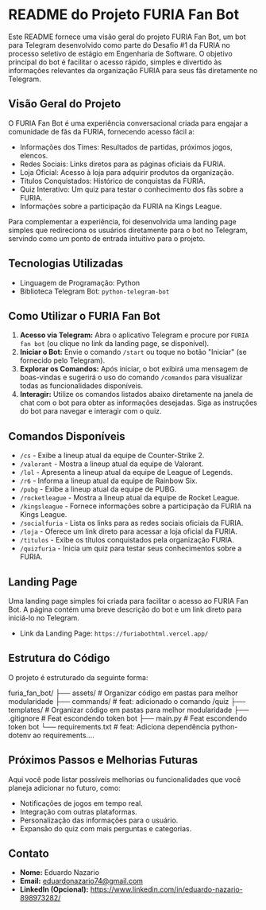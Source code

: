 # README do Projeto FURIA Fan Bot

Este README fornece uma visão geral do projeto FURIA Fan Bot, um bot para Telegram desenvolvido como parte do Desafio #1 da FURIA no processo seletivo de estágio em Engenharia de Software. O objetivo principal do bot é facilitar o acesso rápido, simples e divertido às informações relevantes da organização FURIA para seus fãs diretamente no Telegram.

## Visão Geral do Projeto

O FURIA Fan Bot é uma experiência conversacional criada para engajar a comunidade de fãs da FURIA, fornecendo acesso fácil a:

- Informações dos Times: Resultados de partidas, próximos jogos, elencos.
- Redes Sociais: Links diretos para as páginas oficiais da FURIA.
- Loja Oficial: Acesso à loja para adquirir produtos da organização.
- Títulos Conquistados: Histórico de conquistas da FURIA.
- Quiz Interativo: Um quiz para testar o conhecimento dos fãs sobre a FURIA.
- Informações sobre a participação da FURIA na Kings League.

Para complementar a experiência, foi desenvolvida uma landing page simples que redireciona os usuários diretamente para o bot no Telegram, servindo como um ponto de entrada intuitivo para o projeto.

## Tecnologias Utilizadas

- Linguagem de Programação: Python
- Biblioteca Telegram Bot: `python-telegram-bot`

## Como Utilizar o FURIA Fan Bot

1. **Acesso via Telegram:** Abra o aplicativo Telegram e procure por `FURIA fan bot` (ou clique no link da landing page, se disponível).
2. **Iniciar o Bot:** Envie o comando `/start` ou toque no botão "Iniciar" (se fornecido pelo Telegram).
3. **Explorar os Comandos:** Após iniciar, o bot exibirá uma mensagem de boas-vindas e sugerirá o uso do comando `/comandos` para visualizar todas as funcionalidades disponíveis.
4. **Interagir:** Utilize os comandos listados abaixo diretamente na janela de chat com o bot para obter as informações desejadas. Siga as instruções do bot para navegar e interagir com o quiz.

## Comandos Disponíveis

* `/cs` - Exibe a lineup atual da equipe de Counter-Strike 2.
* `/valorant` - Mostra a lineup atual da equipe de Valorant.
* `/lol` - Apresenta a lineup atual da equipe de League of Legends.
* `/r6` - Informa a lineup atual da equipe de Rainbow Six.
* `/pubg` - Exibe a lineup atual da equipe de PUBG.
* `/rocketleague` - Mostra a lineup atual da equipe de Rocket League.
* `/kingsleague` - Fornece informações sobre a participação da FURIA na Kings League.
* `/socialfuria` - Lista os links para as redes sociais oficiais da FURIA.
* `/loja` - Oferece um link direto para acessar a loja oficial da FURIA.
* `/titulos` - Exibe os títulos conquistados pela organização FURIA.
* `/quizfuria` - Inicia um quiz para testar seus conhecimentos sobre a FURIA.

## Landing Page

Uma landing page simples foi criada para facilitar o acesso ao FURIA Fan Bot. A página contém uma breve descrição do bot e um link direto para iniciá-lo no Telegram.

- Link da Landing Page: `https://furiabothtml.vercel.app/`

## Estrutura do Código

O projeto é estruturado da seguinte forma:

furia_fan_bot/
├── assets/         # Organizar código em pastas para melhor modularidade
├── commands/       # feat: adicionado o comando /quiz
├── templates/      # Organizar código em pastas para melhor modularidade
├── .gitignore      # Feat escondendo token bot
├── main.py         # Feat escondendo token bot
└── requirements.txt # feat: Adiciona dependência python-dotenv ao requirements....

## Próximos Passos e Melhorias Futuras

Aqui você pode listar possíveis melhorias ou funcionalidades que você planeja adicionar no futuro, como:

- Notificações de jogos em tempo real.
- Integração com outras plataformas.
- Personalização das informações para o usuário.
- Expansão do quiz com mais perguntas e categorias.

## Contato

- **Nome:** Eduardo Nazario
- **Email:** eduardonazario74@gmail.com
- **LinkedIn (Opcional):** https://www.linkedin.com/in/eduardo-nazario-898973282/
